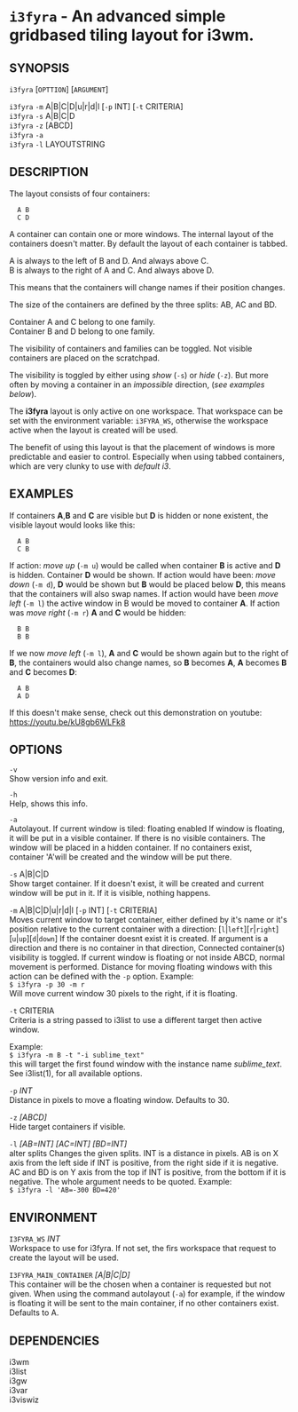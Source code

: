 # `i3fyra` - An advanced simple gridbased tiling layout for i3wm.

SYNOPSIS
--------
`i3fyra` [`OPTTION`] [`ARGUMENT`]  

`i3fyra` `-m` A|B|C|D|u|r|d|l [`-p` INT] [`-t` CRITERIA]   
`i3fyra` `-s` A|B|C|D   
`i3fyra` `-z` [ABCD]  
`i3fyra` `-a`  
`i3fyra` `-l` LAYOUTSTRING  

DESCRIPTION
-----------

The layout consists of four containers:  

``` text
  A B
  C D
```

A container can contain one or more windows.
The internal layout of the containers doesn't matter. 
By default the layout of each container is tabbed.  

A is always to the left of B and D. And always above C.  
B is always to the right of A and C. And always above D.  

This means that the containers will change names if 
their position changes.  

The size of the containers are defined by the three splits: 
AB, AC and BD.  

Container A and C belong to one family.  
Container B and D belong to one family.  

The visibility of containers and families can be toggled.
Not visible containers are placed on the scratchpad.  

The visibility is toggled by either using *show* (`-s`) or
*hide* (`-z`). But more often by moving a container in an
*impossible* direction, (*see examples below*).

The **i3fyra** layout is only active on one workspace.
That workspace can be set with the environment variable: 
`i3FYRA_WS`, otherwise the workspace active when the layout
is created will be used.  

The benefit of using this layout is that the placement of windows
is more predictable and easier to control. Especially when using
tabbed containers, which are very clunky to use with *default
i3*.

EXAMPLES
-------- 

If containers **A**,**B** and **C** are visible 
but **D** is hidden or none existent, the visible 
layout would looks like this:  

``` text
  A B
  C B
```

If action: *move up* (`-m u`) would be called when 
container **B** is active and **D** is hidden. 
Container **D** would be shown. If action would have 
been: *move down* (`-m d`), **D** would be shown 
but **B** would be placed below **D**, this means 
that the containers will also swap names. If action 
would have been *move left* (`-m l`) the active window 
in B would be moved to container **A**. If action was 
*move right* (`-m r`) **A** and **C** would be hidden:

``` text
  B B
  B B
```

If we now *move left* (`-m l`), **A** and **C** would 
be shown again but to the right of **B**, the containers 
would also change names, so **B** becomes **A**, **A** 
becomes **B** and **C** becomes **D**:

``` text
  A B
  A D
```

If this doesn't make sense, check out this demonstration
on youtube:  
https://youtu.be/kU8gb6WLFk8  


OPTIONS
-------

`-v`  
Show version info and exit.

`-h`  
Help, shows this info.

`-a`  
Autolayout. If current window is tiled: floating 
enabled If window is floating, it will be put in 
a visible container. If there is no visible 
containers. The window will be placed in a 
hidden container. If no containers exist, 
container 'A'will be created and 
the window will be put there.  

`-s` A|B|C|D  
Show target container. If it doesn't exist, it 
will be created and current window will be put 
in it. If it is visible, nothing happens.  

`-m` A|B|C|D|u|r|d|l [`-p` INT] [`-t` CRITERIA]  
Moves current window to target container, either 
defined by it's name or it's position relative 
to the current container with a direction: 
[`l`|`left`][`r`|`right`][`u`|`up`][`d`|`down`] 
If the container doesnt exist it is created. 
If argument is a direction and there is no 
container in that direction, Connected 
container(s) visibility is toggled. If current 
window is floating or not inside ABCD, normal 
movement is performed. Distance for moving 
floating windows with this action can be defined 
with the `-p` option. Example:  
`$ i3fyra -p 30 -m r`  
Will move current window 30 pixels to the right, 
if it is floating.  

`-t` CRITERIA  
Criteria is a string passed to i3list to use a 
different target then active window.  

Example:  
`$ i3fyra -m B -t "-i sublime_text"`  
this will target the first found window with the 
instance name *sublime_text*. See i3list(1), for 
all available options.  

`-p` *INT*  
Distance in pixels to move a floating window. 
Defaults to 30.  
         
`-z` *[ABCD]*   
Hide target containers if visible.   

`-l` *[AB=INT] [AC=INT] [BD=INT]*  
alter splits Changes the given splits. INT is a 
distance in pixels. AB is on X axis from the 
left side if INT is positive, from the right 
side if it is negative. AC and BD is on Y axis 
from the top if INT is positive, from the bottom 
if it is negative. The whole argument needs to 
be quoted. Example:  
`$ i3fyra -l 'AB=-300 BD=420'`  

ENVIRONMENT
-----------

`I3FYRA_WS` *INT*  
Workspace to use for i3fyra. If not set, the firs 
workspace that request to create the layout will 
be used.  

`I3FYRA_MAIN_CONTAINER` *[A|B|C|D]*  
This container will be the chosen when a container 
is requested but not given. When using the command 
autolayout (`-a`) for example, if the window is floating 
it will be sent to the main container, if no other 
containers exist. Defaults to A.  

DEPENDENCIES
------------

i3wm  
i3list   
i3gw  
i3var  
i3viswiz   

